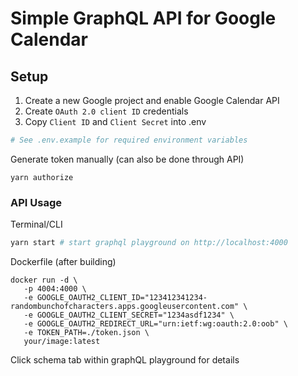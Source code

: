 # Simple GraphQL API for Google Calendar

## Setup

1. Create a new Google project and enable Google Calendar API
2. Create `OAuth 2.0 client ID` credentials
3. Copy `Client ID` and `Client Secret` into .env

```bash
# See .env.example for required environment variables
```

Generate token manually (can also be done through API)

```
yarn authorize
```

### API Usage

Terminal/CLI

```bash
yarn start # start graphql playground on http://localhost:4000
```

Dockerfile (after building)

```
docker run -d \
   -p 4004:4000 \
   -e GOOGLE_OAUTH2_CLIENT_ID="123412341234-randombunchofcharacters.apps.googleusercontent.com" \
   -e GOOGLE_OAUTH2_CLIENT_SECRET="1234asdf1234" \
   -e GOOGLE_OAUTH2_REDIRECT_URL="urn:ietf:wg:oauth:2.0:oob" \
   -e TOKEN_PATH=./token.json \
   your/image:latest

```

Click schema tab within graphQL playground for details
